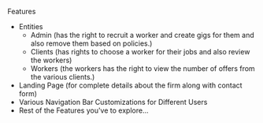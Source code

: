  Features
  - Entities
    - Admin (has the right to recruit a worker and create gigs for them and also remove them based on policies.)
    - Clients (has rights to choose a worker for their jobs and also review the workers)
    - Workers (the workers has the right to view the number of offers from the various clients.)
  - Landing Page (for complete details about the firm along with contact form)
  - Various Navigation Bar Customizations for Different Users
  - Rest of the Features you've to explore...



